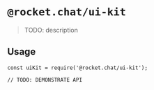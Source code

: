 # `@rocket.chat/ui-kit`

> TODO: description

## Usage

```
const uiKit = require('@rocket.chat/ui-kit');

// TODO: DEMONSTRATE API
```
